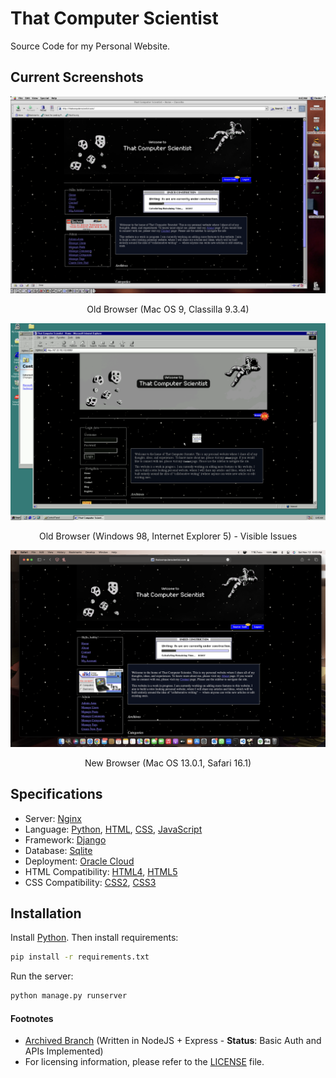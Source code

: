 # That Computer Scientist
Source Code for my Personal Website.

## Current Screenshots

<p align="center">
    <img src="https://github.com/luciferreeves/thatcomputerscientist/raw/main/static/images/current/old.png" alt="Old Browser">
</p>
<p align="center">
    Old Browser (Mac OS 9, Classilla 9.3.4)
</p>
<p align="center">
    <img src="https://github.com/luciferreeves/thatcomputerscientist/raw/main/static/images/current/old_98.png" alt="Old Browser">
</p>
<p align="center">
    Old Browser (Windows 98, Internet Explorer 5) - Visible Issues
</p>
<p align="center">
    <img  src="https://github.com/luciferreeves/thatcomputerscientist/raw/main/static/images/current/new.png" alt="New Browser">
</p>
<p align="center">
    New Browser (Mac OS 13.0.1, Safari 16.1)
</p>

## Specifications
- Server: [Nginx](https://www.nginx.com/)
- Language: [Python](https://www.python.org/), [HTML](https://www.w3schools.com/html/), [CSS](https://www.w3schools.com/css/), [JavaScript](https://www.javascript.com/)
- Framework: [Django](https://www.djangoproject.com/)
- Database: [Sqlite](https://www.sqlite.org/index.html)
- Deployment: [Oracle Cloud](https://www.oracle.com/cloud/)
- HTML Compatibility: [HTML4](https://www.w3.org/TR/html4/), [HTML5](https://www.w3.org/TR/html5/)
- CSS Compatibility: [CSS2](https://www.w3.org/TR/CSS2/), [CSS3](https://www.w3.org/TR/CSS3/)

## Installation
Install [Python](https://www.python.org/downloads/). Then install requirements:
```bash
pip install -r requirements.txt
```

Run the server:
```bash
python manage.py runserver
```

<!-- Footnotes -->
#### Footnotes

- [Archived Branch](https://github.com/luciferreeves/thatcomputerscientist/tree/archived) (Written in NodeJS + Express - **Status**: Basic Auth and APIs Implemented)
- For licensing information, please refer to the [LICENSE](LICENSE) file.

